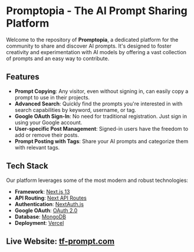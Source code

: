 # Promptopia - The AI Prompt Sharing Platform

Welcome to the repository of **Promptopia**, a dedicated platform for the community to share and discover AI prompts. It's designed to foster creativity and experimentation with AI models by offering a vast collection of prompts and an easy way to contribute.

## Features

- **Prompt Copying**: Any visitor, even without signing in, can easily copy a prompt to use in their projects.
- **Advanced Search**: Quickly find the prompts you're interested in with search capabilities by keyword, username, or tag.
- **Google OAuth Sign-In**: No need for traditional registration. Just sign in using your Google account.
- **User-specific Post Management**: Signed-in users have the freedom to add or remove their posts.
- **Prompt Posting with Tags**: Share your AI prompts and categorize them with relevant tags.

## Tech Stack

Our platform leverages some of the most modern and robust technologies:

- **Framework**: [Next.js 13](https://nextjs.org/)
- **API Routing**: [Next API Routes](https://nextjs.org/docs/pages/building-your-application/routing)
- **Authentication**: [NextAuth.js](https://next-auth.js.org/)
- **Google OAuth**: [OAuth 2.0](https://developers.google.com/identity/protocols/oauth2)
- **Database**: [MongoDB](https://www.mongodb.com/)
- **Deployment**: [Vercel](https://vercel.com/)


## Live Website:  [tf-prompt.com](https://tf-prompt.com/)
